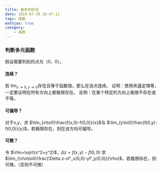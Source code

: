 ```yaml
---
title: 基本判别法
date: 2019-07-30 16:47:11
tags: 高数
mathjax: true
category:
    - 高数
---
```


### 判断多元函数
假设需要判别的点为（0，0）。

#### 连续？
若 $lim_{x\to 0,y\to 0}$存在且等于函数值，那么在该点连续。
证明：使用夹逼定理等，一定要证明在所有方向上都极限存在。
反例：在某个特定的方向上极限不存在或不等。

#### 可偏导？
对于x,y，求 $\lim_{x\to0}\frac{f(x,0)-f(0,0)}{x}$与 $\lim_{y\to0}\frac{f(0,y)-f(0,0)}{y}$。若极限存在，则在该方向可偏导。

#### 可微？
令 $\rho=\sqrt{x^2+y^2}$，$\Delta z=f(x,y)-f(0,0)$
求 $\lim_{\rho\to0}\frac{\Delta z-xf'_x(0,0)-yf'_y(0,0)}{\rho}$，若极限存在，则可微。（否则不可微）